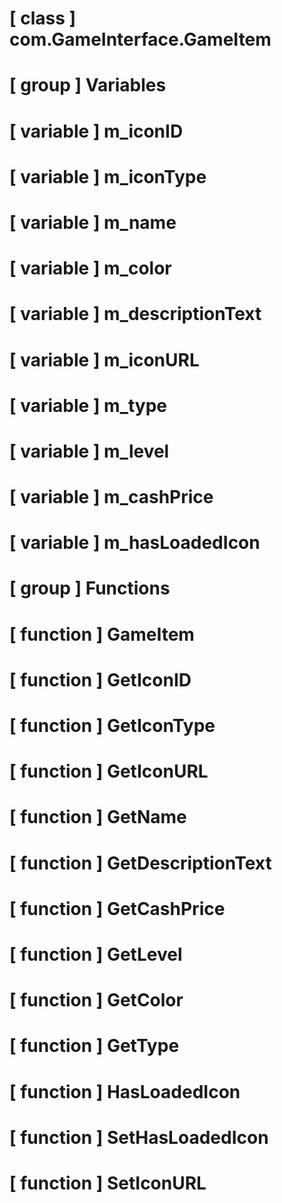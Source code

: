 # [ class ] com.GameInterface.GameItem

# [ group ] Variables

# [ variable ] m_iconID

# [ variable ] m_iconType

# [ variable ] m_name

# [ variable ] m_color

# [ variable ] m_descriptionText

# [ variable ] m_iconURL

# [ variable ] m_type

# [ variable ] m_level

# [ variable ] m_cashPrice

# [ variable ] m_hasLoadedIcon

# [ group ] Functions

# [ function ] GameItem

# [ function ] GetIconID

# [ function ] GetIconType

# [ function ] GetIconURL

# [ function ] GetName

# [ function ] GetDescriptionText

# [ function ] GetCashPrice

# [ function ] GetLevel

# [ function ] GetColor

# [ function ] GetType

# [ function ] HasLoadedIcon

# [ function ] SetHasLoadedIcon

# [ function ] SetIconURL

